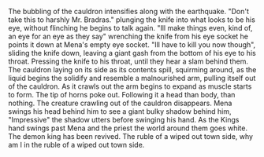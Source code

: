 




The bubbling of the cauldron intensifies along with the earthquake. "Don't take this to harshly Mr. Bradras." plunging the knife into what looks to be his eye, without flinching he begins to talk again. "Ill make things even, kind of, an eye for an eye as they say" wrenching the knife from his eye socket he points it down at Mena's empty eye socket. "Ill have to kill you now though", sliding the knife down, leaving a giant gash from the bottom of his eye to his throat. Pressing the knife to his throat, until they hear a slam behind them. The cauldron laying on its side as its contents spill, squirming around, as the liquid begins the solidify and resemble a malnourished arm, pulling itself out of the cauldron. As it crawls out the arm begins to expand as muscle starts to form. The tip of horns poke out. Following it a head than body, than nothing. The creature crawling out of the cauldron disappears. Mena swings his head behind him to see a giant bulky shadow behind him, "Impressive" the shadow utters before swinging his hand. As the Kings hand swings past Mena and the priest the world around them goes white. The demon king has been revived.
The ruble of a wiped out town side, why am I in the ruble of a wiped out town side.